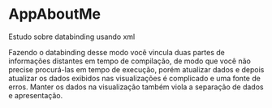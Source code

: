 # AppAboutMe
Estudo sobre databinding usando xml 

Fazendo o databinding desse modo você vincula duas partes de informações distantes em tempo de compilação, de modo que você não precise procurá-las em tempo de execução,
porém atualizar dados e depois atualizar os dados exibidos nas visualizações é complicado e uma fonte de erros. Manter os dados na visualização também
viola a separação de dados e apresentação.
